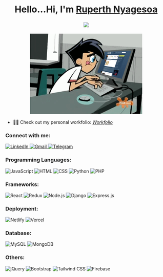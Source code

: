<h1 align="center">Hello...Hi, I'm <a href="https://www.linkedin.com/in/ruperth-nyagesoa" target="_blank"> Ruperth Nyagesoa </a></h1>
<h3 align="center"><img src="https://readme-typing-svg.herokuapp.com?color=0357F7&lines=Software+Engineer+%3A)" /></h3>

<p align="center">
  <img src="https://github.com/ruperthnyagesoa/ruperthnyagesoa/blob/main/coder.gif" alt="Daiki Aomine" width="350" />
</p>

- 👨‍💻 Check out my personal workfolio: *[Workfolio](https://pathsonthego.vercel.app)*

<h3 align="left">Connect with me:</h3>
<p align="left">
  <a href="https://www.linkedin.com/in/ruperth-nyagesoa">
    <img alt="LinkedIn" src="https://img.shields.io/badge/linkedin-%230077B5.svg?style=for-the-badge&logo=linkedin&logoColor=white"/>
  </a>
  <a href="mailto:ruperthnyagesoa@gmail.com">
    <img alt="Gmail" src="https://img.shields.io/badge/Gmail-D14836?style=for-the-badge&logo=gmail&logoColor=white"/>
  </a>
  <a href="https://t.me/ruperthjr">
    <img alt="Telegram" src="https://img.shields.io/badge/Telegram-2CA5E0?style=for-the-badge&logo=telegram&logoColor=white" />
  </a>
</p>

<h3 align="left">Programming Languages:</h3>
<div align="left">
  <img alt="JavaScript" src="https://img.shields.io/badge/JavaScript-%23323330.svg?style=for-the-badge&logo=javascript&logoColor=%23F7DF1E"/>
  <img alt="HTML" src="https://img.shields.io/badge/HTML-%23E34F26.svg?style=for-the-badge&logo=html5&logoColor=white"/>
  <img alt="CSS" src="https://img.shields.io/badge/CSS-%231572B6.svg?style=for-the-badge&logo=css3&logoColor=white"/>
  <img alt="Python" src="https://img.shields.io/badge/Python-%2314354C.svg?style=for-the-badge&logo=python&logoColor=white"/>
  <img alt="PHP" src="https://img.shields.io/badge/PHP-%23777BB4.svg?style=for-the-badge&logo=php&logoColor=white"/>
</div>

<h3 align="left">Frameworks:</h3>
<div align="left">
  <img alt="React" src="https://img.shields.io/badge/React-%2320232a.svg?style=for-the-badge&logo=react&logoColor=%2361DAFB"/>
  <img alt="Redux" src="https://img.shields.io/badge/Redux-%23593d88.svg?style=for-the-badge&logo=redux&logoColor=white"/>
  <img alt="Node.js" src="https://img.shields.io/badge/Node.js-%2343853D.svg?style=for-the-badge&logo=node.js&logoColor=white"/>
  <img alt="Django" src="https://img.shields.io/badge/Django-%23092E20.svg?style=for-the-badge&logo=django&logoColor=white"/>
  <img alt="Express.js" src="https://img.shields.io/badge/Express.js-%23404d59.svg?style=for-the-badge&logo=express&logoColor=%2361DAFB"/>
</div>

<h3 align="left">Deployment:</h3>
<div align="left">
  <img alt="Netlify" src="https://img.shields.io/badge/Netlify-%2300C7B7.svg?style=for-the-badge&logo=netlify&logoColor=white"/>
  <img alt="Vercel" src="https://img.shields.io/badge/Vercel-%23000000.svg?style=for-the-badge&logo=vercel&logoColor=white"/>
</div>

<h3 align="left">Database:</h3>
<div align="left">
  <img alt="MySQL" src="https://img.shields.io/badge/MySQL-%2300f.svg?style=for-the-badge&logo=mysql&logoColor=white"/>
  <img alt="MongoDB" src="https://img.shields.io/badge/MongoDB-%234ea94b.svg?style=for-the-badge&logo=mongodb&logoColor=white"/>
</div>

<h3 align="left">Others:</h3>
<div align="left">
  <img alt="jQuery" src="https://img.shields.io/badge/jQuery-%230769AD.svg?style=for-the-badge&logo=jquery&logoColor=white"/>
  <img alt="Bootstrap" src="https://img.shields.io/badge/Bootstrap-%23563D7C.svg?style=for-the-badge&logo=bootstrap&logoColor=white"/>
  <img alt="Tailwind CSS" src="https://img.shields.io/badge/Tailwind_CSS-%2338B2AC.svg?style=for-the-badge&logo=tailwind-css&logoColor=white"/>
  <img alt="Firebase" src="https://img.shields.io/badge/Firebase-%23039BE5.svg?style=for-the-badge&logo=firebase"/>
</div>
